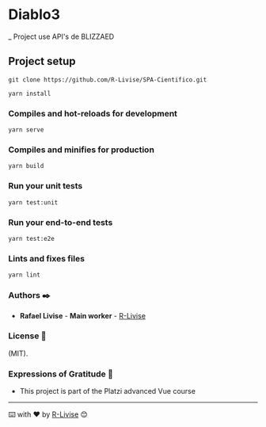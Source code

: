 # Diablo3
\_ Project use API's de BLIZZAED

## Project setup

```
git clone https://github.com/R-Livise/SPA-Cientifico.git
```

```
yarn install
```

### Compiles and hot-reloads for development
```
yarn serve
```

### Compiles and minifies for production
```
yarn build
```

### Run your unit tests
```
yarn test:unit
```

### Run your end-to-end tests
```
yarn test:e2e
```

### Lints and fixes files
```
yarn lint
```
### Authors ✒️

- **Rafael Livise** - __Main worker__ - [R-Livise](https://github.com/R-Livise)

### License 📄

(MIT).

### Expressions of Gratitude 🎁

- This project is part of the Platzi advanced Vue course

---

⌨️ with ❤️ by [R-Livise](https://github.com/R-Livise) 😊
